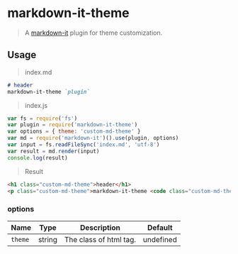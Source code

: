 # markdown-it-theme

> A [markdown-it] plugin for theme customization.

[markdown-it]: https://github.com/markdown-it/markdown-it

## Usage

> index.md

```markdown
# header
markdown-it-theme `plugin`
```

> index.js

```js
var fs = require('fs')
var plugin = require('markdown-it-theme')
var options = { theme: 'custom-md-theme' }
var md = require('markdown-it')().use(plugin, options)
var input = fs.readFileSync('index.md', 'utf-8')
var result = md.render(input)
console.log(result)
```

> Result

```html
<h1 class="custom-md-theme">header</h1>
<p class="custom-md-theme">markdown-it-theme <code class="custom-md-theme">plugin</code> </p>
```

### options

Name              | Type     | Description            | Default
------------------|----------|------------------------|-----------
`theme`           | string   | The class of html tag. | undefined
